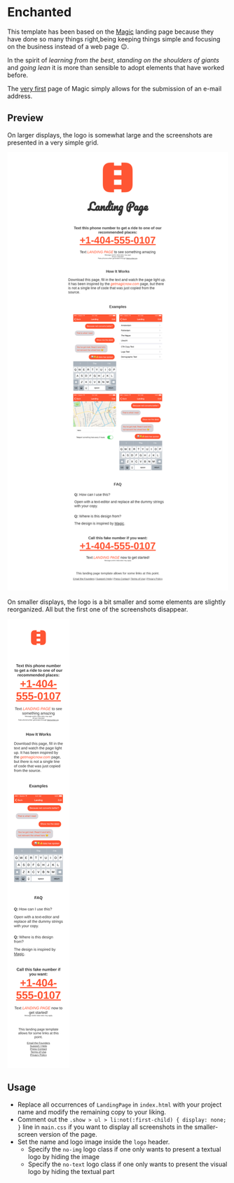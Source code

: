 # Enchanted

This template has been based on the [Magic](http://getmagicnow.com) landing
page because they have done so many things right,being keeping things simple
and focusing on the business instead of a web page :wink:.

In the spirit of _learning from the best_, _standing on the shoulders of
giants_ and _going lean_ it is more than sensible to adopt elements that have
worked before.

The [very first][magic-wayback] page of Magic simply allows for the submission
of an e-mail address.

[magic-wayback]: https://web.archive.org/web/20150222041533/http://www.getmagicnow.com/

## Preview

On larger displays, the logo is somewhat large and the screenshots are
presented in a very simple grid.

![Large preview](preview-large.png)

On smaller displays, the logo is a bit smaller and some elements are slightly
reorganized. All but the first one of the screenshots disappear.

![Mobile preview](preview-small.png)

## Usage

- Replace all occurrences of `LandingPage` in `index.html` with your project
  name and modify the remaining copy to your liking.
- Comment out the `.show > ul > li:not(:first-child) { display: none; }` line
  in `main.css` if you want to display all screenshots in the smaller-screen
  version of the page.
- Set the name and logo image inside the `logo` header.
  - Specify the `no-img` logo class if one only wants to present a textual
    logo by hiding the image
  - Specify the `no-text` logo class if one only wants to present the visual
    logo by hiding the textual part

